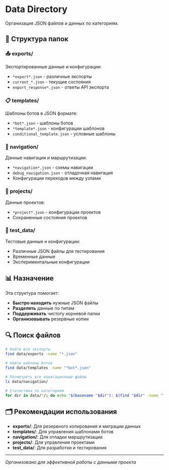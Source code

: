 # Data Directory

Организация JSON файлов и данных по категориям.

## 📁 Структура папок

### 📤 exports/
Экспортированные данные и конфигурации:
- `*export*.json` - различные экспорты
- `current_*.json` - текущие состояния
- `export_response*.json` - ответы API экспорта

### 📋 templates/
Шаблоны ботов в JSON формате:
- `*bot*.json` - шаблоны ботов
- `*template*.json` - конфигурации шаблонов
- `conditional_template.json` - условные шаблоны

### 🧭 navigation/
Данные навигации и маршрутизации:
- `*navigation*.json` - схемы навигации
- `debug_navigation.json` - отладочная навигация
- Конфигурации переходов между узлами

### 📁 projects/
Данные проектов:
- `*project*.json` - конфигурации проектов
- Сохраненные состояния проектов

### 🧪 test_data/
Тестовые данные и конфигурации:
- Различные JSON файлы для тестирования
- Временные данные
- Экспериментальные конфигурации

## 📊 Назначение

Эта структура помогает:
- **Быстро находить** нужные JSON файлы
- **Разделять** данные по типам
- **Поддерживать** чистоту корневой папки
- **Организовывать** резервные копии

## 🔍 Поиск файлов

```bash
# Найти все экспорты
find data/exports -name "*.json"

# Найти шаблоны ботов
find data/templates -name "*bot*.json"

# Посмотреть все навигационные файлы
ls data/navigation/

# Статистика по категориям
for dir in data/*/; do echo "$(basename "$dir"): $(find "$dir" -name "*.json" | wc -l) файлов"; done
```

## 🗂️ Рекомендации использования

- **exports/**: Для резервного копирования и миграции данных
- **templates/**: Для управления шаблонами ботов
- **navigation/**: Для отладки маршрутизации
- **projects/**: Для управления проектами
- **test_data/**: Для разработки и тестирования

---

*Организовано для эффективной работы с данными проекта*